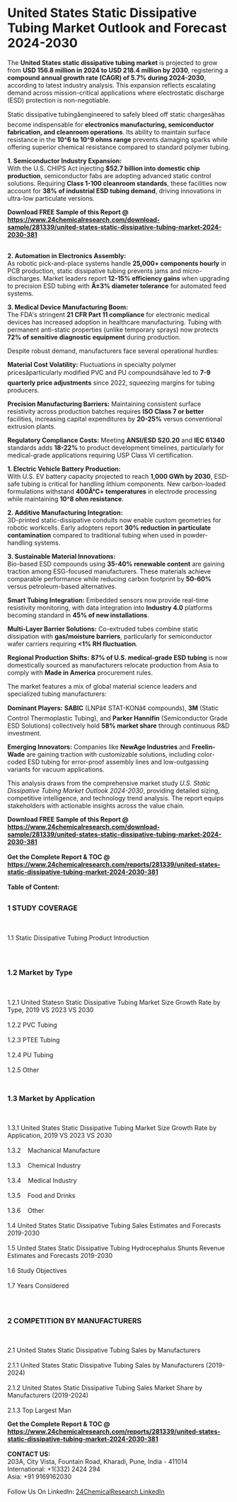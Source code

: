 <h1>United States Static Dissipative Tubing Market Outlook and Forecast 2024-2030</h1><p>The <strong>United States static dissipative tubing market</strong> is projected to grow from <strong>USD 156.8 million in 2024 to USD 218.4 million by 2030</strong>, registering a <strong>compound annual growth rate (CAGR) of 5.7% during 2024-2030</strong>, according to latest industry analysis. This expansion reflects escalating demand across mission-critical applications where electrostatic discharge (ESD) protection is non-negotiable.</p><p>Static dissipative tubingâengineered to safely bleed off static chargesâhas become indispensable for <strong>electronics manufacturing, semiconductor fabrication, and cleanroom operations</strong>. Its ability to maintain surface resistance in the <strong>10^6 to 10^9 ohms range</strong> prevents damaging sparks while offering superior chemical resistance compared to standard polymer tubing.</p><p><strong>1. Semiconductor Industry Expansion:</strong><br>
With the U.S. CHIPS Act injecting <strong>$52.7 billion into domestic chip production</strong>, semiconductor fabs are adopting advanced static control solutions. Requiring <strong>Class 1-100 cleanroom standards</strong>, these facilities now account for <strong>38% of industrial ESD tubing demand</strong>, driving innovations in ultra-low particulate versions.</p><div><b>Download FREE Sample of this Report @ 
            <a href="https://www.24chemicalresearch.com/download-sample/281339/united-states-static-dissipative-tubing-market-2024-2030-381">
            https://www.24chemicalresearch.com/download-sample/281339/united-states-static-dissipative-tubing-market-2024-2030-381</a></b></div><br><p><strong>2. Automation in Electronics Assembly:</strong><br>
As robotic pick-and-place systems handle <strong>25,000+ components hourly</strong> in PCB production, static dissipative tubing prevents jams and micro-discharges. Market leaders report <strong>12-15% efficiency gains</strong> when upgrading to precision ESD tubing with <strong>Â±3% diameter tolerance</strong> for automated feed systems.</p><p><strong>3. Medical Device Manufacturing Boom:</strong><br>
The FDA's stringent <strong>21 CFR Part 11 compliance</strong> for electronic medical devices has increased adoption in healthcare manufacturing. Tubing with permanent anti-static properties (unlike temporary sprays) now protects <strong>72% of sensitive diagnostic equipment</strong> during production.</p><p>Despite robust demand, manufacturers face several operational hurdles:</p><p><strong>Material Cost Volatility:</strong> Fluctuations in specialty polymer pricesâparticularly modified PVC and PU compoundsâhave led to <strong>7-9 quarterly price adjustments</strong> since 2022, squeezing margins for tubing producers.</p><p><strong>Precision Manufacturing Barriers:</strong> Maintaining consistent surface resistivity across production batches requires <strong>ISO Class 7 or better</strong> facilities, increasing capital expenditures by <strong>20-25%</strong> versus conventional extrusion plants.</p><p><strong>Regulatory Compliance Costs:</strong> Meeting <strong>ANSI/ESD S20.20</strong> and <strong>IEC 61340</strong> standards adds <strong>18-22%</strong> to product development timelines, particularly for medical-grade applications requiring USP Class VI certification.</p><p><strong>1. Electric Vehicle Battery Production:</strong><br>
With U.S. EV battery capacity projected to reach <strong>1,000 GWh by 2030</strong>, ESD-safe tubing is critical for handling lithium components. New carbon-loaded formulations withstand <strong>400Â°C+ temperatures</strong> in electrode processing while maintaining <strong>10^8 ohm resistance</strong>.</p><p><strong>2. Additive Manufacturing Integration:</strong><br>
3D-printed static-dissipative conduits now enable custom geometries for robotic workcells. Early adopters report <strong>30% reduction in particulate contamination</strong> compared to traditional tubing when used in powder-handling systems.</p><p><strong>3. Sustainable Material Innovations:</strong><br>
Bio-based ESD compounds using <strong>35-40% renewable content</strong> are gaining traction among ESG-focused manufacturers. These materials achieve comparable performance while reducing carbon footprint by <strong>50-60%</strong> versus petroleum-based alternatives.</p><p><strong>Smart Tubing Integration:</strong> Embedded sensors now provide real-time resistivity monitoring, with data integration into <strong>Industry 4.0</strong> platforms becoming standard in <strong>45% of new installations</strong>.</p><p><strong>Multi-Layer Barrier Solutions:</strong> Co-extruded tubes combine static dissipation with <strong>gas/moisture barriers</strong>, particularly for semiconductor wafer carriers requiring <strong>&lt;1% RH fluctuation</strong>.</p><p><strong>Regional Production Shifts:</strong> <strong>87% of U.S. medical-grade ESD tubing</strong> is now domestically sourced as manufacturers relocate production from Asia to comply with <strong>Made in America</strong> procurement rules.</p><p>The market features a mix of global material science leaders and specialized tubing manufacturers:</p><p><strong>Dominant Players:</strong> <strong>SABIC</strong> (LNPâ¢ STAT-KONâ¢ compounds), <strong>3M</strong> (Static Control Thermoplastic Tubing), and <strong>Parker Hannifin</strong> (Semiconductor Grade ESD Solutions) collectively hold <strong>58% market share</strong> through continuous R&amp;D investment.</p><p><strong>Emerging Innovators:</strong> Companies like <strong>NewAge Industries</strong> and <strong>Freelin-Wade</strong> are gaining traction with customizable solutions, including color-coded ESD tubing for error-proof assembly lines and low-outgassing variants for vacuum applications.</p><p>This analysis draws from the comprehensive market study <em>U.S. Static Dissipative Tubing Market Outlook 2024-2030</em>, providing detailed sizing, competitive intelligence, and technology trend analysis. The report equips stakeholders with actionable insights across the value chain.</p><div><b>Download FREE Sample of this Report @ 
            <a href="https://www.24chemicalresearch.com/download-sample/281339/united-states-static-dissipative-tubing-market-2024-2030-381">
            https://www.24chemicalresearch.com/download-sample/281339/united-states-static-dissipative-tubing-market-2024-2030-381</a></b></div><br><div><b>Get the Complete Report & TOC @ 
            <a href="https://www.24chemicalresearch.com/reports/281339/united-states-static-dissipative-tubing-market-2024-2030-381">
            https://www.24chemicalresearch.com/reports/281339/united-states-static-dissipative-tubing-market-2024-2030-381</a></b></div><br>
            <b>Table of Content:</b><p><h2><span style="font-size:16px"><strong>1 STUDY COVERAGE</strong></span></h2><br />
<p>1.1 Static Dissipative Tubing Product Introduction</p><br />
<h2><span style="font-size:16px"><strong>1.2 Market by Type</strong></span></h2><br />
<p>1.2.1 United Statesn Static Dissipative Tubing Market Size Growth Rate by Type, 2019 VS 2023 VS 2030<br /><br />
1.2.2 PVC Tubing&nbsp;&nbsp; &nbsp;<br /><br />
1.2.3 PTEE Tubing<br /><br />
1.2.4 PU Tubing<br /><br />
1.2.5 Other<br /><br />
<h2><span style="font-size:16px"><strong>1.3 Market by Application</strong></span></h2><br />
<p>1.3.1 United States Static Dissipative Tubing Market Size Growth Rate by Application, 2019 VS 2023 VS 2030<br /><br />
1.3.2&nbsp;&nbsp; &nbsp;Machanical Manufacture<br /><br />
1.3.3&nbsp;&nbsp; &nbsp;Chemical Industry<br /><br />
1.3.4&nbsp;&nbsp; &nbsp;Medical Industry<br /><br />
1.3.5&nbsp;&nbsp; &nbsp;Food and Drinks<br /><br />
1.3.6&nbsp;&nbsp; &nbsp;Other<br /><br />
1.4 United States Static Dissipative Tubing Sales Estimates and Forecasts 2019-2030<br /><br />
1.5 United States Static Dissipative Tubing Hydrocephalus Shunts Revenue Estimates and Forecasts 2019-2030<br /><br />
1.6 Study Objectives<br /><br />
1.7 Years Considered</p><br />
<h2><span style="font-size:16px"><strong>2 COMPETITION BY MANUFACTURERS</strong></span></h2><br />
<p>2.1 United States Static Dissipative Tubing Sales by Manufacturers<br /><br />
2.1.1 United States Static Dissipative Tubing Sales by Manufacturers (2019-2024)<br /><br />
2.1.2 United States Static Dissipative Tubing Sales Market Share by Manufacturers (2019-2024)<br /><br />
2.1.3 Top Largest Man</p><div><b>Get the Complete Report & TOC @ 
            <a href="https://www.24chemicalresearch.com/reports/281339/united-states-static-dissipative-tubing-market-2024-2030-381">
            https://www.24chemicalresearch.com/reports/281339/united-states-static-dissipative-tubing-market-2024-2030-381</a></b></div><br><b>CONTACT US:</b><br>
            203A, City Vista, Fountain Road, Kharadi, Pune, India - 411014<br>
            International: +1(332) 2424 294<br>
            Asia: +91 9169162030 <br><br>
            Follow Us On LinkedIn: <a href="https://www.linkedin.com/company/24chemicalresearch/">24ChemicalResearch LinkedIn</a>